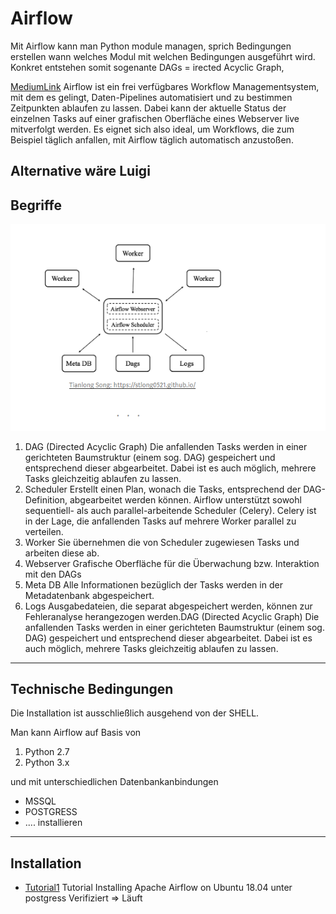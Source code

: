 # Airflow

Mit Airflow kann man Python module managen, sprich Bedingungen erstellen wann welches Modul mit welchen Bedingungen ausgeführt wird. Konkret entstehen somit sogenante DAGs = irected Acyclic Graph, 

[MediumLink](https://medium.com/bd-a/airflow-tutorial-teil-1-dies-ist-der-auftakt-einer-kleinen-serie-%C3%BCber-airflow-44c1ca44f0b0)
Airflow ist ein frei verfügbares Workflow Managementsystem, mit dem es gelingt, Daten-Pipelines automatisiert und zu bestimmen Zeitpunkten ablaufen zu lassen. Dabei kann der aktuelle Status der einzelnen Tasks auf einer grafischen Oberfläche eines Webserver live mitverfolgt werden. Es eignet sich also ideal, um Workflows, die zum Beispiel täglich anfallen, mit Airflow täglich automatisch anzustoßen.

Alternative wäre Luigi
-------
## Begriffe

![](imgs/2020-04-08-10-55-33.png)

1. DAG (Directed Acyclic Graph)
    Die anfallenden Tasks werden in einer gerichteten Baumstruktur (einem sog. DAG) gespeichert und entsprechend dieser abgearbeitet. Dabei ist es auch möglich, mehrere Tasks gleichzeitig ablaufen zu lassen.
2. Scheduler
    Erstellt einen Plan, wonach die Tasks, entsprechend der DAG-Definition, abgearbeitet werden können. Airflow unterstützt sowohl sequentiell- als auch parallel-arbeitende Scheduler (Celery). Celery ist in der Lage, die anfallenden Tasks auf mehrere Worker parallel zu verteilen.
3. Worker
    Sie übernehmen die von Scheduler zugewiesen Tasks und arbeiten diese ab.
4. Webserver
Grafische Oberfläche für die Überwachung bzw. Interaktion mit den DAGs
5. Meta DB
    Alle Informationen bezüglich der Tasks werden in der Metadatenbank abgespeichert.
6. Logs
    Ausgabedateien, die separat abgespeichert werden, können zur Fehleranalyse herangezogen werden.DAG (Directed Acyclic Graph)
    Die anfallenden Tasks werden in einer gerichteten Baumstruktur (einem sog. DAG) gespeichert und entsprechend dieser abgearbeitet. Dabei ist es auch möglich, mehrere Tasks gleichzeitig ablaufen zu lassen.

-------
## Technische Bedingungen
Die Installation ist ausschließlich ausgehend von der SHELL.

Man kann Airflow auf Basis von 
1. Python 2.7
2. Python 3.x

und mit unterschiedlichen Datenbankanbindungen
* MSSQL
* POSTGRESS
* ....
installieren
-------
## Installation

* [Tutorial1](./Tutorial1.md)
  Tutorial Installing Apache Airflow on Ubuntu 18.04 unter postgress
  Verifiziert => Läuft




